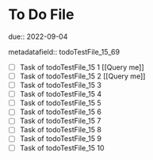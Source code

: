 # To Do File

due:: 2022-09-04

metadatafield:: todoTestFile_15_69

- [ ] Task of todoTestFile_15 1 [[Query me]]
- [ ] Task of todoTestFile_15 2 [[Query me]]
- [ ] Task of todoTestFile_15 3
- [ ] Task of todoTestFile_15 4
- [ ] Task of todoTestFile_15 5
- [ ] Task of todoTestFile_15 6
- [ ] Task of todoTestFile_15 7
- [ ] Task of todoTestFile_15 8
- [ ] Task of todoTestFile_15 9
- [ ] Task of todoTestFile_15 10